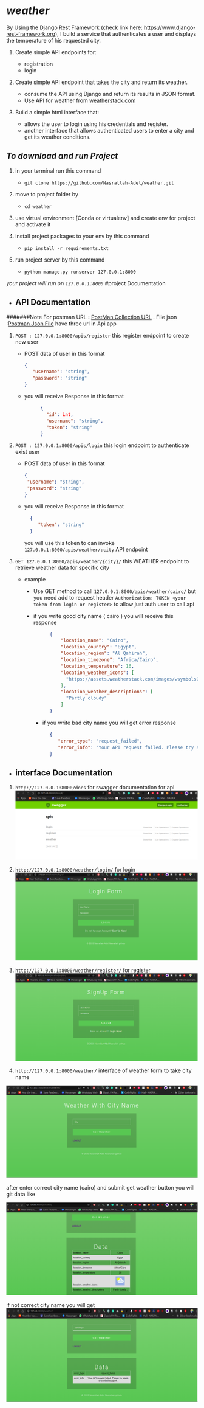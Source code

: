 # *weather*
By Using the Django Rest Framework (check link here: https://www.django-rest-framework.org), I build a service that
 authenticates a user and displays the temperature of his requested city.
1. Create simple API endpoints for:
    - registration
    - login

2. Create simple API endpoint that takes the city and return its weather.
    - consume the API using Django and return its results in JSON format.
    - Use API for weather from [weatherstack.com](weatherstack)
    
3. Build a simple html interface that:
    - allows the user to login using his credentials and register.
    - another interface that allows authenticated users to enter a city and get its weather conditions. 

## *To download and run Project*

1. in your terminal run this command
   - ``git clone https://github.com/Nasrallah-Adel/weather.git``
2. move to project folder by 
   - ``cd weather``
3. use virtual environment [Conda or virtualenv] and create env for project and activate it
4. install project packages to your env by this command

   - ``pip install -r requirements.txt``
5. run project server by this command
   - ``python manage.py runserver 127.0.0.1:8000``

*your project will run on ``127.0.0.1:8000``*
#project Documentation
  - ## API Documentation
  #######Note For postman URL : [PostMan Collection URL](https://www.getpostman.com/collections/5fd6aa6843677e8ffaea) . File json :[Postman Json File](https://github.com/Nasrallah-Adel/weather/blob/master/Weather.postman_collection.json)
 have three url in Api app 
1. ``POST : 127.0.0.1:8000/apis/register`` this register endpoint to create new user 

     - POST data of user in this format 
        ```json
        {  
           "username": "string",
           "password": "string"
        }
        ````
     - you will receive Response in this format
       ```json
             {
               "id": int,
               "username": "string",
               "token": "string"
             }
       ```
2. ``POST : 127.0.0.1:8000/apis/login`` this login endpoint to authenticate exist user 

     - POST data of user in this format 
          ```json
         {  
           "username": "string",
           "password": "string"
         }
         ````
     - you will receive Response in this format
       ```json
         {
            "token": "string"
         }
       ```
       you will use this token to can invoke ``127.0.0.1:8000/apis/weather/:city`` API endpoint
       
3. ``GET 127.0.0.1:8000/apis/weather/{city}/`` this WEATHER endpoint to retrieve weather data for specific city 
    
     - example
     
       - Use GET method to call ``127.0.0.1:8000/apis/weather/cairo/`` but you need add to request header
        ``Authorization: TOKEN <your token from login or register>`` to allow just auth user to call api
        - if you write good city name ( cairo ) you will receive this response
            ```json
                  {
                      "location_name": "Cairo",
                      "location_country": "Egypt",
                      "location_region": "Al Qahirah",
                      "location_timezone": "Africa/Cairo",
                      "location_temperature": 16,
                      "location_weather_icons": [
                        "https://assets.weatherstack.com/images/wsymbols01_png_64/wsymbol_0002_sunny_intervals.png"
                      ],
                      "location_weather_descriptions": [
                        "Partly cloudy"
                      ]
                  }
            ```
         
            - if you write bad city name you will get error response
            ```json
                  {
                     "error_type": "request_failed",
                     "error_info": "Your API request failed. Please try again or contact support."
                  } 
            ```
          
  - ## interface Documentation
  
  1. ```http://127.0.0.1:8000/docs``` for swagger documentation for api
  ![swagger](docs/1.png)
  
  2. ```http://127.0.0.1:8000/weather/login/``` for login
  ![swagger](docs/2.png)
  
  3. ```http://127.0.0.1:8000/weather/register/``` for register
  ![swagger](docs/3.png)
  
  4. ```http://127.0.0.1:8000/weather/``` interface of weather form to take city name
  
  ![swagger](docs/4.png)
  
  after enter correct city name (cairo) and submit get weather button you will git data like 
  
  ![swagger](docs/5.png)
  
  if not correct city name you will get 
   ![swagger](docs/6.png)
   
    